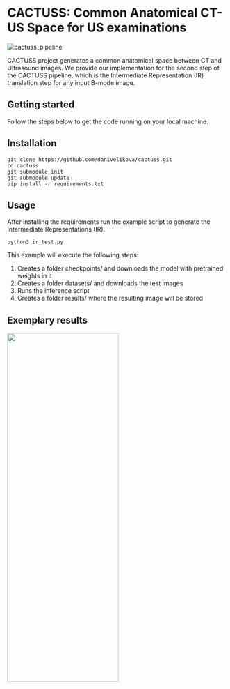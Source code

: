 # CACTUSS: Common Anatomical CT-US Space for US examinations
![cactuss_pipeline](https://user-images.githubusercontent.com/14922785/184475714-4c2a75f6-ef65-484a-9940-b44719e9a2f5.png)

CACTUSS project generates a common anatomical space between CT and Ultrasound images. We provide our implementation for the second step of the CACTUSS pipeline, which is the Intermediate Representation (IR) translation step for any input B-mode image.

## Getting started

Follow the steps below to get the code running on your local machine.

## Installation

```
git clone https://github.com/danivelikova/cactuss.git
cd cactuss
git submodule init
git submodule update
pip install -r requirements.txt
```

## Usage

After installing the requirements run the example script to generate the Intermediate Representations (IR).
```
python3 ir_test.py
```

This example will execute the following steps:
  
  1. Creates a folder checkpoints/ and downloads the model with pretrained weights in it
  2. Creates a folder datasets/ and downloads the test images
  3. Runs the inference script
  4. Creates a folder results/ where the resulting image will be stored
 
 
## Exemplary results
<img src="https://user-images.githubusercontent.com/105121035/167472824-bab7db1c-cbcf-4fa1-a38d-09b68adf6a38.png" width="256" height="800" />

